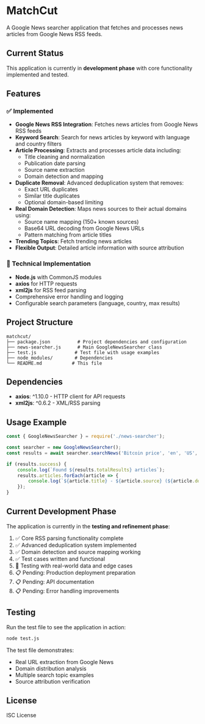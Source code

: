 # MatchCut

A Google News searcher application that fetches and processes news articles from Google News RSS feeds.

## Current Status

This application is currently in **development phase** with core functionality implemented and tested.

## Features

### ✅ Implemented
- **Google News RSS Integration**: Fetches news articles from Google News RSS feeds
- **Keyword Search**: Search for news articles by keyword with language and country filters
- **Article Processing**: Extracts and processes article data including:
  - Title cleaning and normalization
  - Publication date parsing
  - Source name extraction
  - Domain detection and mapping
- **Duplicate Removal**: Advanced deduplication system that removes:
  - Exact URL duplicates
  - Similar title duplicates
  - Optional domain-based limiting
- **Real Domain Detection**: Maps news sources to their actual domains using:
  - Source name mapping (150+ known sources)
  - Base64 URL decoding from Google News URLs
  - Pattern matching from article titles
- **Trending Topics**: Fetch trending news articles
- **Flexible Output**: Detailed article information with source attribution

### 🔧 Technical Implementation
- **Node.js** with CommonJS modules
- **axios** for HTTP requests
- **xml2js** for RSS feed parsing
- Comprehensive error handling and logging
- Configurable search parameters (language, country, max results)

## Project Structure

```
matchcut/
├── package.json          # Project dependencies and configuration
├── news-searcher.js      # Main GoogleNewsSearcher class
├── test.js              # Test file with usage examples
├── node_modules/        # Dependencies
└── README.md           # This file
```

## Dependencies

- **axios**: ^1.10.0 - HTTP client for API requests
- **xml2js**: ^0.6.2 - XML/RSS parsing

## Usage Example

```javascript
const { GoogleNewsSearcher } = require('./news-searcher');

const searcher = new GoogleNewsSearcher();
const results = await searcher.searchNews('Bitcoin price', 'en', 'US', 10);

if (results.success) {
    console.log(`Found ${results.totalResults} articles`);
    results.articles.forEach(article => {
        console.log(`${article.title} - ${article.source} (${article.domain})`);
    });
}
```

## Current Development Phase

The application is currently in the **testing and refinement phase**:

1. ✅ Core RSS parsing functionality complete
2. ✅ Advanced deduplication system implemented
3. ✅ Domain detection and source mapping working
4. ✅ Test cases written and functional
5. 🔄 Testing with real-world data and edge cases
6. 📋 Pending: Production deployment preparation
7. 📋 Pending: API documentation
8. 📋 Pending: Error handling improvements

## Testing

Run the test file to see the application in action:

```bash
node test.js
```

The test file demonstrates:
- Real URL extraction from Google News
- Domain distribution analysis
- Multiple search topic examples
- Source attribution verification

## License

ISC License